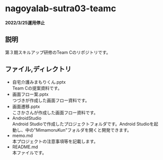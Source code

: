 ﻿# nagoyalab-sutra03-teamc

**2022/3/25運用停止**

## 説明
第３期スキルアップ研修のTeam Cのリポジトリです。

## ファイル,ディレクトリ
* 自宅介護みまもりくん.pptx  
  Team Cの提案資料です。
* 画面フロー案.pptx  
  つづきが作成した画面フロー資料です。
* 画面遷移.pptx  
  こさかさんが作成した画面フロー資料です。
* AndroidStudio  
  Android Studioで作成したプロジェクトフォルダです。Android Studioを起動し、中の"MimamoruKun"フォルダを開くと開発できます。
* memo.md  
  本プロジェクトの注意事項等を記載します。
* README.md  
  本ファイルです。
